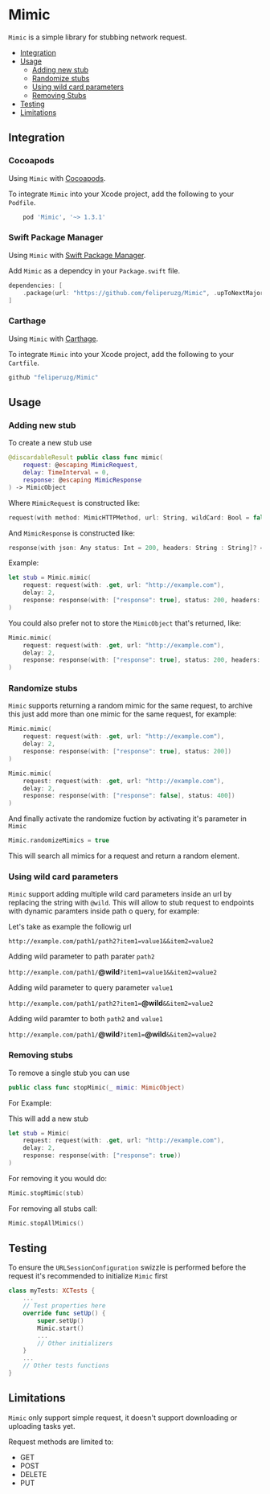 # Mimic

`Mimic` is a simple library for stubbing network request.

- [Integration](#integration)
- [Usage](#usage)
    - [Adding new stub](#adding-new-stub)
    - [Randomize stubs](#randomize-stubs)
    - [Using wild card parameters](#using-wild-card-parameters)
    - [Removing Stubs](#removing-stubs)
- [Testing](#testing)
- [Limitations](#limitations)

## Integration

### Cocoapods

Using `Mimic`  with [Cocoapods](https://www.cocoapods.org).

To integrate `Mimic` into your Xcode project, add the following to your `Podfile`.

```ruby
    pod 'Mimic', '~> 1.3.1'
```

### Swift Package Manager

Using `Mimic` with [Swift Package Manager](https://github.com/apple/swift-package-manager).

Add `Mimic` as a dependcy in your `Package.swift` file.

```swift
dependencies: [
    .package(url: "https://github.com/feliperuzg/Mimic", .upToNextMajor(from: "1.3.1"))
]
```

### Carthage

Using `Mimic` with [Carthage](https://github.com/Carthage/Carthage).

To integrate `Mimic` into your Xcode project, add the following to your `Cartfile`.

```ruby
github "feliperuzg/Mimic" 
```

## Usage

### Adding new stub

To create a new stub use

```swift
@discardableResult public class func mimic(
    request: @escaping MimicRequest,
    delay: TimeInterval = 0,
    response: @escaping MimicResponse
) -> MimicObject
````

Where `MimicRequest` is constructed like:

```swift
request(with method: MimicHTTPMethod, url: String, wildCard: Bool = false)
```

And `MimicResponse` is constructed like:

```swift
response(with json: Any status: Int = 200, headers: String : String]? = nil)
```

Example:

```swift
let stub = Mimic.mimic(
    request: request(with: .get, url: "http://example.com"),
    delay: 2,
    response: response(with: ["response": true], status: 200, headers: ["SomeHeader": "SomeValue"]) 
)
```

You could also prefer not to store the `MimicObject` that's returned, like:

```swift
Mimic.mimic(
    request: request(with: .get, url: "http://example.com"),
    delay: 2,
    response: response(with: ["response": true], status: 200, headers: ["SomeHeader": "SomeValue"]) 
)
```

### Randomize stubs

`Mimic` supports returning a random mimic for the same request, to archive this just add more than one mimic for the same request, for example:

```swift
Mimic.mimic(
    request: request(with: .get, url: "http://example.com"),
    delay: 2,
    response: response(with: ["response": true], status: 200]) 
)

Mimic.mimic(
    request: request(with: .get, url: "http://example.com"),
    delay: 2,
    response: response(with: ["response": false], status: 400]) 
)
```

And finally activate the randomize fuction by activating it's parameter in `Mimic`

```swift 
Mimic.randomizeMimics = true
```

This will search all mimics for a request and return a random element.

### Using wild card parameters

`Mimic` support adding multiple wild card parameters inside an url by replacing the string with `@wild`. This will allow to stub request to endpoints with dynamic paramters inside path o query, for example:

Let's take as example the followig url

`http://example.com/path1/path2?item1=value1&&item2=value2`

Adding wild parameter to path parater `path2`

`http://example.com/path1/`**@wild**`?item1=value1&&item2=value2`

Adding wild parameter to query parameter `value1`

`http://example.com/path1/path2?item1=`**@wild**`&&item2=value2`

Adding wild paramter to both `path2` and `value1`

`http://example.com/path1/`**@wild**`?item1=`**@wild**`&&item2=value2`

### Removing stubs

To remove a single stub you can use

```swift
public class func stopMimic(_ mimic: MimicObject)
```

For Example:

This will add a new stub

```swift 
let stub = Mimic(
    request: request(with: .get, url: "http://example.com"),
    delay: 2,
    response: response(with: ["response": true))
)
```

For removing it you would do:

```swift
Mimic.stopMimic(stub)
```

For removing all stubs call:

```swift
Mimic.stopAllMimics()
```

## Testing

To ensure the `URLSessionConfiguration` swizzle is performed before the request it's recommended to initialize `Mimic` first

```swift
class myTests: XCTests {
    ...
    // Test properties here
    override func setUp() {
        super.setUp()
        Mimic.start()
        ...
        // Other initializers
    }
    ...
    // Other tests functions
}
```

## Limitations

`Mimic` only support simple request, it doesn't support downloading or uploading tasks yet.

Request methods are limited to:
-  GET
- POST
- DELETE
- PUT

